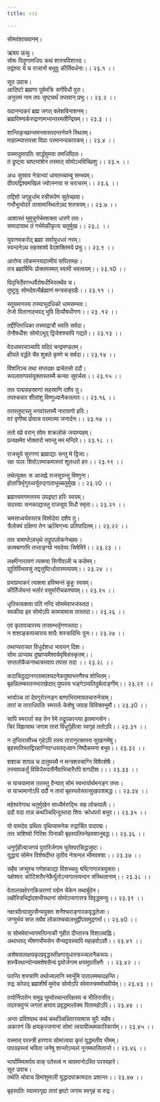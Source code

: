 ```yaml
---
title: ०२३

---
```

सोमवंशाख्यानम्।  
  
ऋषय ऊचुः।  
सोमः पितॄणामधिपः कथं शास्त्रविशारदः।  
तद्वंश्या ये च राजानो बभूवुः कीर्तिवर्धनाः।। २३.१ ।।  
  
सूत उवाच।  
आदिष्टो ब्रह्मणा पूर्वमत्रिः सर्गविधौ पुरा।  
अनुत्तमं नाम तपः सृष्ट्यर्थं तप्तवान् प्रभुः।। २३.२ ।।  
  
यदानन्दकरं ब्रह्म जगत् क्लेशविनाशनम्।  
ब्रह्मविष्ण्वर्करुद्राणामभ्यन्तरमतीन्द्रियम्।। २३.३ ।।  
  
शान्तिकृच्छान्तमनसस्तदन्तर्नयने स्थितम्।  
माहात्म्यात्तपसा विप्राः परमानन्दकारकम्।। २३.४ ।।  
  
यस्मादुमापतिः सार्द्धमुमया तमधिष्ठितः।  
तं द्रृष्ट्वा चाष्टमांशेन तस्मात् सोमोऽभविच्छिशुः।। २३.५ ।।  
  
अधः सुस्राव नेत्राभ्यां धामतच्चाम्बु सम्भवम्।  
दीपयद्विश्वमखिलं ज्योत्स्नया स चराचरम्।। २३.६ ।।  
  
तद्दिशो जगृहुर्धाम स्त्रीरूपेण सुतेच्छया।  
गर्भोभूत्वोदरे तासामास्थितोऽब्द शतत्रयम्।। २३.७ ।।  
  
आशास्तं मुमुचुर्गर्भमशक्ता धारणे ततः।  
समादायाथ तं गर्भमेकीकृत्य चतुर्मुखः।। २३.८ ।।  
  
युवानमकरोद् ब्रह्मा सर्वायुधधरं नरम्।  
स्यन्दनेऽथ सहस्राश्वे वेदशक्तिमये प्रभुः।। २३.९ ।।  
  
आरोप्य लोकमनयदात्मीयं सपितामहः।  
तत्र ब्रह्मर्षिभिः प्रोक्तमस्मत्‌ स्वामी भवत्वयम्।। २३.१0 ।।  
  
पितृभिर्देवगन्धर्वैरोषधीभिस्तथैव च।  
तुष्टुवुः सोमदेवत्यैर्ब्रह्माणं मन्त्रसङ्ग्रहैः।। २३.११ ।।  
  
स्तूयमानस्य तस्याभूदधिको धामसम्भवः।  
तेजो वितानादभवद् भुवि दिव्यौषधीगणः।। २३ .१२ ।।  
  
तद्दीप्तिरधिका तस्माद्रात्रौ भवति सर्वदा।  
तेनौषधीशः सोमोऽभूद्‌ द्विजेशश्चापि गद्यते।। २३.१३ ।।  
  
वेदधामरसञ्चापि यदिदं चन्द्रमण्डलम्।  
क्षीयते वर्द्धते चैव शुक्ले कृष्णे च सर्वदा।। २३.१४ ।।  
  
विंशतिञ्च तथा सप्तदक्षः प्राचेतसो ददौ।  
रूपलावण्यसंयुक्तास्तस्मै कन्याः सुवर्चसः।। २३.१५ ।।  
  
ततः पाद्मसहस्राणां सहस्राणि दशैव तु।  
तपश्चचार शीतांशु विष्णुध्यानैकतत्परः।। २३.१६ ।।  
  
ततस्तुष्टस्तु भगवांस्तस्मै नारायणो हरिः।  
वरं वृणीष्व प्रोवाच परमात्मा जनार्दनः।। २३.१७ ।।  
  
ततो वव्रे वरान् सोमः शक्रलोकं जयाम्यहम्।  
प्रत्यक्षमेव भोक्तारो भवन्तु मम मन्दिरे।। २३.१८ ।।  
  
राजसूये सुरगणा ब्रह्माद्याः सन्तु मे द्विजाः।  
रक्षः पालः शिवोऽस्माकमास्तां शूलधरो हरः।। २३.१९ ।।  
  
तथेत्युक्तः स आजह्ने राजसूयन्तु विष्णुना।  
होतात्रिर्भृगुरध्वर्युरुद्गाताभूच्चतुर्मुखः।। २३.२0 ।।  
  
ब्रह्मत्त्वमगमत्तस्य उपद्रष्टा हरिः स्वयम्।  
सदस्याः सनकाद्यास्तु राजसूय विधौ स्मृता।। २३.२१ ।।  
  
चमसाध्वर्यवस्तत्र विश्वेदेवा दशैव तु।  
त्रैलोक्यं दक्षिणा तेन ऋत्विग्‌भ्यः प्रतिपादितम्।। २३.२२ ।।  
  
ततः समाप्तेऽवभृथे तद्रूपालोकनेच्छवः।  
कामबाणाभि तप्ताङ्ग्यो नवदेव्यः सिषेविरे।। २३.२३ ।।  
  
लक्ष्मीनारायणं त्यक्त्वा सिनीवाली च कर्दमम्।  
द्युतिर्विभावसुं तद्वत्तुष्टिर्धातारमव्ययम्।। २३.२४ ।।  
  
प्रभाप्रभाकरं त्यक्त्वा हविष्मन्तं कुहूः स्वयम्।  
कीर्तिर्जयन्तं भर्तारं वसुर्मारीचकश्यपम्।। २३.२५ ।।  
  
धृतिस्त्यक्त्वा पतिं नन्दिं सोममेवाभजंस्तदा।  
स्वकीया इव सोमोऽपि कामयामास तास्तदा।। २३.२६ ।।  
  
एवं कृतापचारस्य तासाम्भर्तृगणस्तदा।  
न शशाङ्कापचाराय शापैः शस्त्रादिभिः पुनः।। २३.२७ ।।  
  
तथाप्यराजत विधुर्दशधा भावयन्‌ दिशः।  
सोमः प्राप्याथ दुष्प्राप्यमैश्वर्यमृषिसंस्कृतम्।।  
सप्तलोकैकनाथत्वमवाप तपसा तदा ।। २३.२८ ।।  
  
कदाचिदुद्यानगतामपश्यदनेकपुष्पाभरणैश्च शोभितम्।  
बृहन्नितम्बस्तनभारखेदात् पुष्पस्य भङ्गेऽप्यतिदुर्बलाङ्गीम्।। २३.२९ ।।  
  
भार्याञ्च तां देवगुरोरनङ्ग बाणाभिरामायतचारुनेत्राम्।  
तारां स ताराधिपतिः स्मरार्तः केशेषु जग्राह विविक्तभूमौ।। २३.३0 ।।  
  
सापि स्मरार्ता सह तेन रेमे तद्रूपकान्त्या हृतमानसेन।  
चिरं विहृत्याथ जगाम तारां विधुर्गृहीत्वा स्वगृहं ततोऽपि।। २३.३१ ।।  
  
न तृप्तिरासीच्च गृहेऽपि तस्य तारानुरक्तस्य सुखागमेषु।  
बृहस्पतिस्तद्विरहाग्निदग्धस्तद्‌ध्यान निष्ठैकमना बभूव।। २३.३२ ।।  
  
शशाक शापन्न च दातुमस्मै न मन्त्रशस्त्राग्नि विषैरशेषैः।  
तस्यापकर्तुं विविधैरुपायैर्नैवाभिचारैरपि वागदीशः।।। २३.३३ ।।  
  
स याचयामास ततस्तु दैन्यात् सोमं स्वभार्यार्थमनङ्ग तप्तः।  
स याच्यमानोऽपि ददौ न तारां बृहस्पतेस्तत्सुखपाशबद्धः।। २३.३४ ।।  
  
महेश्वरेणाथ चतुर्मुखेन साध्यैर्मरुद्भिः सह लोकपालैः।।  
ददौ यदा तान्न कथञ्चिदिन्दुस्तदा शिवः क्रोधपरो बभूव।। २३.३५ ।।  
  
यो वामदेवः प्रथितः पृथिव्यामनेक रुद्रार्चित पादपद्मः।  
ततः सशिष्यो गिरिशः पिनाकी बृहस्पतिस्नेहवशानुबद्धः।। २३.३६ ।।  
  
धनुर्गृहीत्वाजगवं पुरारिर्जगाम भूतेश्वरसिद्धजुष्टः।  
युद्धाय सोमेन विशेषदीप्त तृतीय नेत्रानल भीमवक्त्राः।। २३.३७ ।।  
  
सहैव जग्मुश्च गणेशकाद्या विंशच्चतुः षष्टिगणास्त्रयुक्ताः।  
यक्षेश्वरः कोटिशतैरनेकैर्युतोऽन्वगात्स्यन्दन संस्थितानाम्।। २३.३८ ।।  
  
वेतालयक्षोरगकिन्नराणां पद्मेन चैकेन तथार्बुदेन।  
लक्षैस्त्रिभिर्द्वादशभीरथानां सोमोऽप्यगात्तत्र विवृद्धमन्युः।। २३.३९ ।।  
  
नक्षत्रदैत्यासुरसैन्ययुक्तः शनैश्चराङ्गारकवृद्धतेजाः।  
जग्मुर्भयं सप्त तथैव लोकाश्चचालभूर्द्वीपसमुद्रगर्भा।। २३.४0 ।।  
  
स सोममेवाभ्यगमत्पिनाकी गृहीत दीप्तास्त्र विशालवह्नि।  
अथाभवद् भीषणभीमसेन सैन्यद्वयस्यापि महाहवोऽसौ।। २३.४१ ।।  
  
अशेषसत्वक्षयकृत्प्रवृद्धस्तीक्ष्णायुधास्त्रज्ज्वलनैकरूपः।  
शस्त्रैरथान्योन्यमशेषसैन्यं द्वयोर्जगाम क्षयमुग्रतीक्ष्णैः ।। २३.४२ ।।  
  
पतन्ति शस्त्राणि तथोज्वलानि स्वर्भूमि पातालमथादहन्ति।  
रुद्रः कोपाद् ब्रह्मशीर्षं मुमोच सोमोऽपि सोमास्त्रममोघवीर्यम्।। २३.४३ ।।  
  
तयोर्निपातेन समुद्र भूम्योरथान्तरिक्षस्य च भीतिरासीत्।  
तदस्त्रयुग्मं जगतां क्षयाय प्रवृद्धमालोक्य पितामहोऽपि।। २३.४४ ।।  
  
अन्तः प्रविश्याथ कथं कथञ्चिन्निवारयामास सुरैः सहैव।  
अकारणं किं क्षयकृज्जनानां सोम! त्वयापीत्थमकारिकार्यम्।। २३.४५ ।।  
  
यस्मात् परस्त्री हरणाय सोम!त्वया कृतं युद्धमतीव भीमम्।  
पापग्रहस्त्वं भविता जनेषु शान्तोऽप्यलं नूनमथासितान्ते।। २३.४६ ।।  
  
भार्यामिमामर्पय वाक्‌ पतेस्त्वं न चावमानोऽस्ति परस्वहारे।  
सूत उवाच।  
तथेति चोवाच हिमांशुमाली युद्धादपाक्रामदतः प्रशान्तः।। २३.४७ ।।  
  
बृहस्पतिः स्वामपगृह्य तारां हृष्टो जगाम स्वगृहं स रुद्रः।